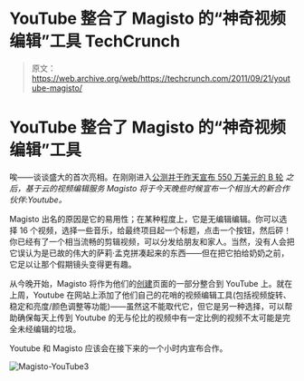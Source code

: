 # YouTube 整合了 Magisto 的“神奇视频编辑”工具 TechCrunch

> 原文：<https://web.archive.org/web/https://techcrunch.com/2011/09/21/youtube-magisto/>

# YouTube 整合了 Magisto 的“神奇视频编辑”工具

唉——谈谈盛大的首次亮相。在刚刚进入[公测并于昨天宣布 550 万美元的 B 轮](https://web.archive.org/web/20230205035126/https://techcrunch.com/2011/09/20/magisto-debuts-automatic-video-editing-tool-raises-5-5m-from-li-ka-shing-others/) *之后，基于云的视频编辑服务 Magisto 将于今天晚些时候宣布一个相当大的新合作伙伴:Youtube。*

Magisto 出名的原因是它的易用性；在某种程度上，它是无编辑编辑。你可以选择 16 个视频，选择一些音乐，给最终项目起一个标题，点击一个按钮，然后砰！你已经有了一个相当流畅的剪辑视频，可以分发给朋友和家人。当然，没有人会把它误认为是已故的伟大的萨莉·孟克拼凑起来的东西——但在把它拍给奶奶之前，它足以让那个假期镜头变得更有趣。

从今晚开始，Magisto 将作为他们的[创建](youtube.com/create)页面的一部分整合到 YouTube 上。就在上周，Youtube 在网站上添加了他们自己的花哨的视频编辑工具(包括视频旋转、稳定和亮度/颜色调整等功能)——虽然这不能取代它，但它是另一种选择，可以帮助确保每天上传到 Youtube 的无与伦比的视频中有一定比例的视频不太可能是完全未经编辑的垃圾。

Youtube 和 Magisto 应该会在接下来的一个小时内宣布合作。

![](img/03186569712e03ba186a964f4d7e92dc.png "Magisto-YouTube3")